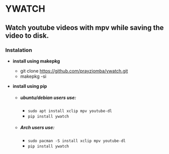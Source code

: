 
# YWATCH
## Watch youtube videos with mpv while saving the video to disk.

### Instalation

* **install using makepkg**
  * git clone https://github.com/prayzjomba/ywatch.git
  * makepkg -si

* **install using pip**

  * ##### ubuntu/debian users use:

    * `sudo apt install xclip mpv youtube-dl`
    * `pip install ywatch`

  * ##### Arch users use:

    * `sudo pacman -S install xclip mpv youtube-dl`
    * `pip install ywatch`







